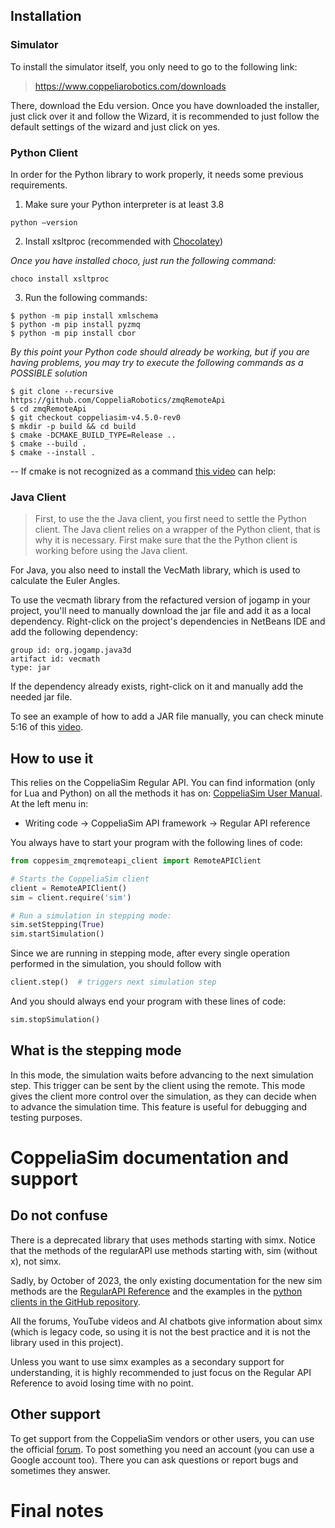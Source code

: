 ## Installation

### Simulator
To install the simulator itself, you only need to go to the following link:
> https://www.coppeliarobotics.com/downloads

There, download the Edu version.
Once you have downloaded the installer, just click over it and follow the Wizard, it is recommended to just follow the default settings of the wizard and just click on yes.

### Python Client
In order for the Python library to work properly, it needs some previous requirements.
1. Make sure your Python interpreter is at least 3.8
```
python –version
```

2. Install xsltproc (recommended with [Chocolatey](https://chocolatey.org/install))

*Once you have installed choco, just run the following command:*
```
choco install xsltproc
```

3. Run the following commands:
```
$ python -m pip install xmlschema
$ python -m pip install pyzmq
$ python -m pip install cbor
```

*By this point your Python code should already be working, but if you are having problems, you may try to execute the following commands as a POSSIBLE solution*
```
$ git clone --recursive https://github.com/CoppeliaRobotics/zmqRemoteApi
$ cd zmqRemoteApi
$ git checkout coppeliasim-v4.5.0-rev0
$ mkdir -p build && cd build
$ cmake -DCMAKE_BUILD_TYPE=Release ..
$ cmake --build .
$ cmake --install .
```
-- If cmake is not recognized as a command [this video](https://www.youtube.com/watch?v=GJy_bw2Vg5c) can help: 

### Java Client
> First, to use the the Java client, you first need to settle the Python client. The Java client relies on a wrapper of the Python client, that is why it is necessary. First make sure that the the Python client is working before using the Java client.

For Java, you also need to install the VecMath library, which is used to calculate the Euler Angles.

To use the vecmath library from the refactured version of jogamp in your project, you'll need to manually download the jar file and add it as a local dependency. Right-click on the project's dependencies in NetBeans IDE and add the following dependency:

```
group id: org.jogamp.java3d
artifact id: vecmath
type: jar
```
If the dependency already exists, right-click on it and manually add the needed jar file.

To see an example of how to add a JAR file manually, you can check minute 5:16 of this [video](https://www.youtube.com/watch?v=L5fRigcRqGY&t=465s). 

## How to use it

This relies on the CoppeliaSim Regular API. You can find information (only for Lua and Python) on all the methods it has on: [CoppeliaSim User Manual](https://www.coppeliarobotics.com/helpFiles/). At the left menu in:
* Writing code -> CoppeliaSim API framework -> Regular API reference

You always have to start your program with the following lines of code:
``` python
from coppesim_zmqremoteapi_client import RemoteAPIClient

# Starts the CoppeliaSim client
client = RemoteAPIClient()
sim = client.require('sim')

# Run a simulation in stepping mode:
sim.setStepping(True)
sim.startSimulation()
```


Since we are running in stepping mode, after every single operation performed in the simulation, you should follow with
``` python
client.step()  # triggers next simulation step
```

And you should always end your program with these lines of code:
``` python
sim.stopSimulation()
```

## What is the stepping mode
In this mode, the simulation waits before advancing to the next simulation step. This trigger can be sent by the client using the remote. This mode gives the client more control over the simulation, as they can decide when to advance the simulation time. This feature is useful for debugging and testing purposes.

# CoppeliaSim documentation and support

## Do not confuse
There is a deprecated library that uses methods starting with simx. Notice that the methods of the regularAPI use methods starting with, sim (without x), not simx.

Sadly, by October of 2023, the only existing documentation for the new sim methods are the [RegularAPI Reference](https://www.coppeliarobotics.com/helpFiles/) and the examples in the [python clients in the GitHub repository](https://github.com/CoppeliaRobotics/zmqRemoteApi/tree/master/clients/python).

All the forums, YouTube videos and AI chatbots give information about simx (which is legacy code, so using it is not the best practice and it is not the library used in this project). 

Unless you want to use simx examples as a secondary support for understanding, it is highly recommended to just focus on the Regular API Reference to avoid losing time with no point. 

## Other support
To get support from the CoppeliaSim vendors or other users, you can use the official [forum](https://forum.coppeliarobotics.com/). To post something you need an account (you can use a Google account too). There you can ask questions or report bugs and sometimes they answer.

# Final notes
